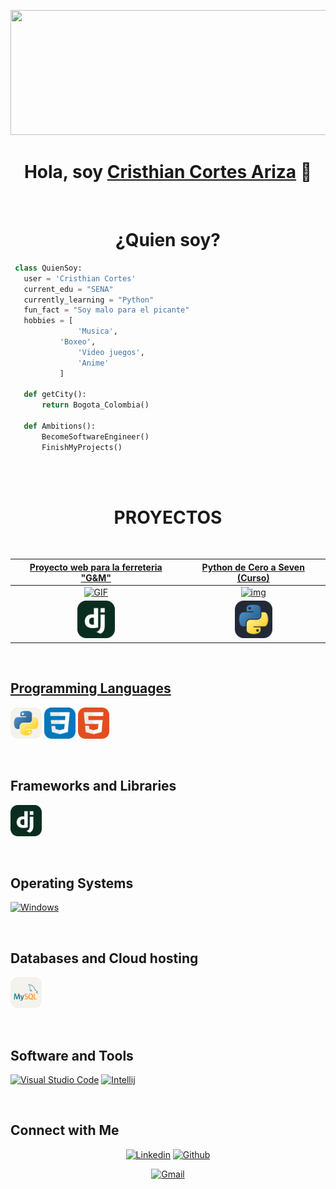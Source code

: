 <p align="center">
  <img src="https://github.com/SevenBigBang/COSAS/blob/main/2149-cargos-pfpsgg.png" height="200" width="800"/>
</p>
<div align="center">
<h1 align="center">Hola, soy <a href="https://www.linkedin.com/in/cristhiancortes/">Cristhian Cortes Ariza</a> 👋</h1>
</div>
<br>

<div align="left">
<h1 align="center"><b>¿Quien soy?</b><a href="https://github.com/SevenBigBang/"></h1>


 ```python
  class QuienSoy:
    user = 'Cristhian Cortes'
	current_edu = "SENA"
    currently_learning = "Python"
    fun_fact = "Soy malo para el picante"
	hobbies = [
				'Musica',
 			'Boxeo',
			 	'Video juegos',
				'Anime'
			]
	
	def getCity():
		return Bogota_Colombia()
	
	def Ambitions():
		BecomeSoftwareEngineer()
		FinishMyProjects()
	
 ```
<br>

</div>

<div align="center">
<h1 align="center"><b>PROYECTOS</b><a href="https://github.com/SevenBigBang/"></h1>
</div>
<br>


| Proyecto web para la ferreteria "G&M" | Python de Cero a Seven (Curso) |
| ------------------------------------- | ------------------------------ |
| <div align="center"> <img src="https://github.com/SevenBigBang/COSAS/blob/main/Ferreteria-G_M-y-1-p%C3%A1gina-m%C3%A1s-Perfil-1_-Microsoft_-Edge-2024-05-20-17-01-55.gif" alt="GIF" width="300px"> </div> | <div align="center"> <img src="https://github.com/SevenBigBang/COSAS/blob/main/De%20cero%20a%20seven.png" alt="img" width="300px"> </div> |
| <div align="center"> <a href="https://github.com/SevenBigBang/ferreteria_gym" target="_blank"><img src="https://github.com/tandpfun/skill-icons/blob/main/icons/Django.svg" alt="icon" width="60px"> </a> </div> | <div align="center"> <a href="https://github.com/SevenBigBang/CursoPython" target="_blank"><img src="https://github.com/tandpfun/skill-icons/blob/main/icons/Python-Dark.svg" alt="icon" width="60px"> </a> </div> |





<br>

## Programming Languages

<p>
    <a href="#"><img alt="Python" src="https://github.com/tandpfun/skill-icons/blob/main/icons/Python-Light.svg" heigth="50px" width="50px"></a>
    <a href="#"><img alt="CSS" src="https://github.com/tandpfun/skill-icons/blob/main/icons/CSS.svg" heigth="50px" width="50px"></a>
    <a href="#"><img alt="HTML" src="https://github.com/tandpfun/skill-icons/blob/main/icons/HTML.svg" heigth="50px" width="50px"></a>
</p>

<br>

## Frameworks and Libraries
<p>
   <a href="#"><img alt="Bootstrap" src="https://github.com/tandpfun/skill-icons/blob/main/icons/Django.svg" heigth="50px" width="50px"></a>

</p>

<br>

## Operating Systems
<p>
	<a href="#"><img alt="Windows" src="https://img.shields.io/badge/Windows-0078D6?logo=windows&logoColor=white"></a>
</p>


<br>

## Databases and Cloud hosting

<p>
    <a href="#"><img alt="XAMPP" src="https://github.com/tandpfun/skill-icons/blob/main/icons/MySQL-Light.svg" heigth="50px" width="50px"></a>
</p> 

<br>

## Software and Tools
<p>
  <a href="#"><img alt="Visual Studio Code" src="https://img.shields.io/badge/Visual%20Studio%20Code-0078d7.svg?logo=visual-studio-code&logoColor=white"></a>
  <a href="#"><img alt="Intellij" src="https://img.shields.io/badge/IntelliJ&nbsp;IDEA-000000.svg?logo=intellij-idea&logoColor=white"></a>
</p>

<br>

## Connect with Me


<p align="center">
  <a href="https://www.linkedin.com/in/cristhiancortes/"><img alt="Linkedin" title="Cristhian Cortes Linkedin" src="https://img.shields.io/badge/LinkedIn-0077B5?style=for-the-badge&logo=linkedin&logoColor=white"></a>
  <a href="https://github.com/SevenBigBang"><img alt="Github" title="Cristhian Cortes Github" src="https://img.shields.io/badge/GitHub-100000?style=for-the-badge&logo=github&logoColor=white"></a>
 <p align="center">
  <a href="Correo electronico:cortescristiangerman@gmail.com"><img alt="Gmail" title="Cristhian Cortes Gmail" src="https://img.shields.io/badge/Gmail-D14836?style=for-the-badge&logo=gmail&logoColor=white"></a>
</p>
